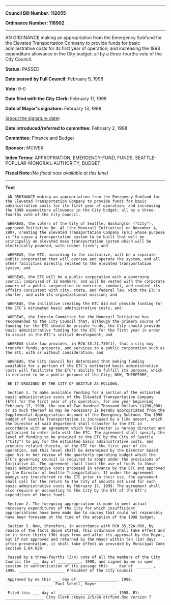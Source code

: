 

********

**Council Bill Number: 112055**
   
**Ordinance Number: 118902**
********

 AN ORDINANCE making an appropriation from the Emergency Subfund for the Elevated Transportation Company to provide funds for basic administrative costs for its first year of operation; and increasing the 1998 expenditure allowance in the City budget; all by a three-fourths vote of the City Council.

**Status:** PASSED
   
**Date passed by Full Council:** February 9, 1998
   
**Vote:** 9-0
   
**Date filed with the City Clerk:** February 17, 1998
   
**Date of Mayor's signature:** February 13, 1998
   
[(about the signature date)](/~public/approvaldate.htm)
   
   
   
**Date introduced/referred to committee:** February 2, 1998
   
**Committee:** Finance and Budget
   
**Sponsor:** MCIVER
   
   
**Index Terms:** APPROPRIATION, EMERGENCY-FUND, FUNDS, SEATTLE-POPULAR-MONORAIL-AUTHORITY, BUDGET

**Fiscal Note:**_(No fiscal note available at this time)_

********

**Text**
   
```
 AN ORDINANCE making an appropriation from the Emergency Subfund for the Elevated Transportation Company to provide funds for basic administrative costs for its first year of operation; and increasing the 1998 expenditure allowance in the City budget; all by a three-fourths vote of the City Council.

 WHEREAS, the voters of the City of Seattle, Washington ("City"), approved Initiative No. 41 (the Monorail Initiative) on November 4, 1997, creating the Elevated Transportation Company (ETC) whose purpose is "to cause a transportation system to be built that will be principally an elevated mass transportation system which will be electrically powered, with rubber tires"; and

 WHEREAS, the ETC, according to the initiative, will be a separate public corporation that will oversee and operate the system, and all other facilities directly related to the elevated transportation system; and

 WHEREAS, the ETC will be a public corporation with a governing council comprised of 12 members, and will be vested with the corporate powers of a public corporation to exercise, conduct, and control its affairs consistent with city, state, and federal law, with the ETC's charter, and with its organizational mission; and

 WHEREAS, the initiative creating the ETC did not provide funding for the ETC's estimated basic administrative costs; and

 WHEREAS, the Interim Committee for the Monorail Initiative has recommended to the City Council that, although the primary source of funding for the ETC should be private funds, the City should provide basic administrative funding for the ETC for the first year in order to assist in the ETC's initial development; and

 WHEREAS state law provides, in RCW 35.21.730(1), that a city may transfer funds, property, and services to a public corporation such as the ETC, with or without consideration; and

 WHEREAS, the City Council has determined that making funding available for a portion of the ETC's estimated basic administrative costs will facilitate the ETC's ability to fulfill its purpose, which is declared to be a public purpose of the City; NOW, THEREFORE,

 BE IT ORDAINED BY THE CITY OF SEATTLE AS FOLLOWS:

 Section 1. To make available funding for a portion of the estimated basic administrative costs of the Elevated Transportation Company (ETC) for the first year of its operation, for one year beginning February 17, 1998, the sum of Two Hundred Thousand Dollars ($200,000) or so much thereof as may be necessary is hereby appropriated from the Supplemental Appropriation Account of the Emergency Subfund. The 1998 budget of Seattle Transportation is increased by a like amount, which the Director of said department shall transfer to the ETC in accordance with an agreement which the Director is hereby directed and authorized to enter into with the ETC. The agreement shall specify the level of funding to be provided to the ETC by the City of Seattle ("City") to pay for the estimated basic administrative costs, and products related thereto, of the ETC for the first year of its operation, and this level shall be determined by the Director based upon his or her review of the quarterly operating budget which the ETC's governing council is required to adopt under the provisions of Initiative 41. The agreement shall limit the use of funds to those basic administrative costs proposed in advance by the ETC and approved by the Director of Seattle Transportation. If under the agreement moneys are transferred to the ETC prior to their use, the agreement shall call for the return to the City of amounts not used for such basic administrative costs by February 17, 1999. The agreement shall also require an accounting to the City by the ETC of the ETC's expenditure of these funds.

 Section 2. The foregoing appropriation is made to meet actual necessary expenditures of the City for which insufficient appropriations have been made due to causes that could not reasonably have been foreseen at the time of the adoption of the 1998 budget.

 Section 3. Now, therefore, in accordance with RCW 35.32A.060, by reason of the facts above stated, this ordinance shall take effect and be in force thirty (30) days from and after its approval by the Mayor, but if not approved and returned by the Mayor within ten (10) days after presentation, it shall take effect as provided by Municipal Code Section 1.04.020.

 Passed by a three-fourths (3/4) vote of all the members of the City Council the ___ day of __________, 1998, and signed by me in open session in authentication of its passage this ___ day of ________, 1998. ____________________ President of the City Council

 Approved by me this ___ day of _________________, 1998. _____________________ Paul Schell, Mayor

 Filed this ___ day of _________________________, 1998. BY: _________________ City Clerk ckeyes 2/5/98 etcfund.doc Version 7

```
